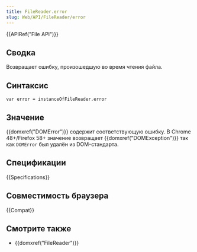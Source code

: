 ```yaml
---
title: FileReader.error
slug: Web/API/FileReader/error
---
```


{{APIRef("File API")}}

## Сводка

Возвращает ошибку, произошедшую во время чтения файла.

## Синтаксис

```
var error = instanceOfFileReader.error
```

## Значение

{{domxref("DOMError")}} содержит соответствующую ошибку. В Chrome 48+/Firefox 58+ значение возвращает {{domxref("DOMException")}} так как `DOMError` был удалён из DOM-стандарта.

## Спецификации

{{Specifications}}

## Совместимость браузера

{{Compat}}

## Смотрите также

- {{domxref("FileReader")}}
